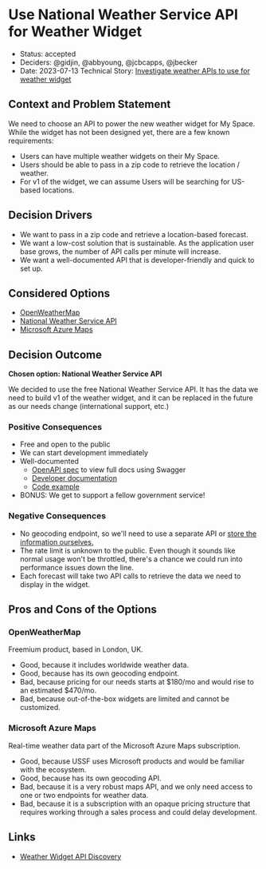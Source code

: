 # Use National Weather Service API for Weather Widget

* Status: accepted
* Deciders: @gidjin, @abbyoung, @jcbcapps, @jbecker
* Date: 2023-07-13
Technical Story: [Investigate weather APIs to use for weather widget](https://app.shortcut.com/orbit-truss/story/1442/investigate-weather-apis-to-use-for-weather-widget)

## Context and Problem Statement

We need to choose an API to power the new weather widget for My Space. While the widget has not been designed yet, there are a few known requirements:

* Users can have multiple weather widgets on their My Space.
* Users should be able to pass in a zip code to retrieve the location / weather.
* For v1 of the widget, we can assume Users will be searching for US-based locations.


## Decision Drivers 

* We want to pass in a zip code and retrieve a location-based forecast.
* We want a low-cost solution that is sustainable.  As the application user base grows, the number of API calls per minute will increase.
* We want a well-documented API that is developer-friendly and quick to set up.

## Considered Options

* [OpenWeatherMap](https://openweathermap.org/api
)
* [National Weather Service API](https://www.weather.gov/documentation/services-web-api)
* [Microsoft Azure Maps](https://azure.microsoft.com/en-us/products/azure-maps/)

## Decision Outcome

**Chosen option: National Weather Service API**

We decided to use the free National Weather Service API. It has the data we need to build v1 of the weather widget, and it can be replaced in the future as our needs change (international support, etc.)

### Positive Consequences <!-- optional -->

* Free and open to the public
* We can start development immediately
* Well-documented
    * [OpenAPI spec](https://weather-gov.github.io/api/general-faqs#:~:text=https%3A//api.weather.gov/openapi.yaml) to view full docs using Swagger
    * [Developer documentation](https://weather-gov.github.io/api/)
    * [Code example](https://weather-gov.github.io/api/general-faqs)
* BONUS: We get to support a fellow government service!

### Negative Consequences <!-- optional -->

* No geocoding endpoint, so we'll need to use a separate API or [store the information ourselves.](https://github.com/midwire/free_zipcode_data)
* The rate limit is unknown to the public. Even though it sounds like normal usage won't be throttled, there's a chance we could run into performance issues down the line.
* Each forecast will take two API calls to retrieve the data we need to display in the widget.

## Pros and Cons of the Options <!-- optional -->

### OpenWeatherMap

Freemium product, based in London, UK.

* Good, because it includes worldwide weather data.
* Good, because has its own geocoding endpoint.
* Bad, because pricing for our needs starts at $180/mo and would rise to an estimated $470/mo.
* Bad, because out-of-the-box widgets are limited and cannot be customized.

### Microsoft Azure Maps
Real-time weather data part of the Microsoft Azure Maps subscription. 

* Good, because USSF uses Microsoft products and would be familiar with the ecosystem.
* Good, because has its own geocoding API.
* Bad, because it is a very robust maps API, and we only need access to one or two endpoints for weather data.
* Bad, because it is a subscription with an opaque pricing structure that requires working through a sales process and could delay development.

## Links <!-- optional -->

* [Weather Widget API Discovery](https://docs.google.com/document/d/18i_L30mcTkBA_yjVP6eFALcLWF2QyrAQqX7g9GDbdbo/edit)

<!-- markdownlint-disable-file MD013 -->